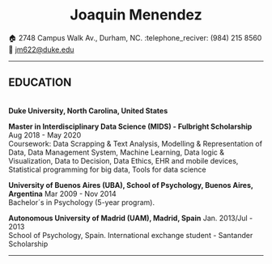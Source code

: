 <center><h1>Joaquin Menendez </h1></center>

<right>:house: 2748 Campus Walk Av., Durham, NC.<right> </center>:telephone_reciver: (984) 215 8560</center>    <left>:email: jm622@duke.edu</left>

---
<h2>EDUCATION</h2></br>
<b>Duke University, North Carolina, United States</b><br>

<b>Master in Interdisciplinary Data Science (MIDS) - Fulbright Scholarship</b> <left>Aug 2018 - May 2020</left><br>
Coursework: Data Scrapping & Text Analysis, Modelling & Representation of Data, 
Data Management System, Machine Learning, Data logic & Visualization, Data to Decision, Data Ethics, EHR and mobile devices, Statistical programming for big data, Tools for data science <br>	
		
<b>University of Buenos Aires (UBA), School of Psychology, Buenos Aires, Argentina</b> <left>Mar 2009 - Nov 2014</left><br>
Bachelor´s in Psychology (5-year program).			

<b>Autonomous University of Madrid (UAM), Madrid, Spain</b> <left>Jan. 2013/Jul - 2013</left> <br>
School of Psychology, Spain. International exchange student - Santander Scholarship 

---

